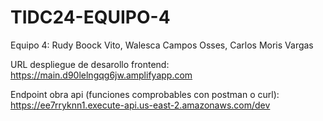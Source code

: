 # TIDC24-EQUIPO-4
Equipo 4: Rudy Boock Vito, Walesca Campos Osses, Carlos Moris Vargas

URL despliegue de desarollo frontend: https://main.d90lelngqg6jw.amplifyapp.com


Endpoint obra api (funciones comprobables con postman o curl): https://ee7rryknn1.execute-api.us-east-2.amazonaws.com/dev
